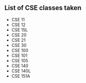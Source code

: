 ## List of CSE classes taken 

- CSE 11
- CSE 12
- CSE 15L
- CSE 20 
- CSE 21 
- CSE 30 
- CSE 100
- CSE 101 
- CSE 105 
- CSE 140
- CSE 140L
- CSE 151A
